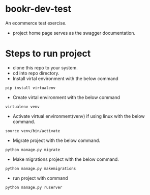 # bookr-dev-test
An ecommerce test exercise.
- project home page serves as the swagger documentation.

# Steps to run project
- clone this repo to your system.
- cd into repo directory.
- Install virtal environment with the below command
```
pip install virtualenv
```
- Create virtal environment with the below command
```
virtualenv venv
```
- Activate virtual environment(venv) if using linux with the below command.
```
source venv/bin/activate
```
- Migrate project with the below command.
```
python manage.py migrate
```
- Make migrations project with the below command.
```
python manage.py makemigrations
```
- run project with command
```
python manage.py ruserver
```
